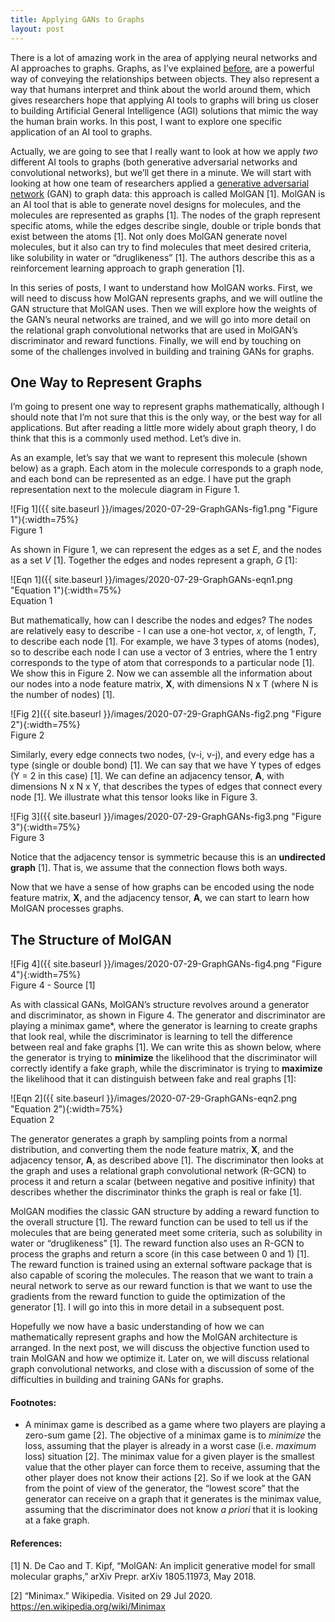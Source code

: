 ```yaml
---
title: Applying GANs to Graphs
layout: post
---
```


There is a lot of amazing work in the area of applying neural networks and AI approaches to graphs. Graphs, as I’ve explained [before](https://sassafras13.github.io/GNs/), are a powerful way of conveying the relationships between objects. They also represent a way that humans interpret and think about the world around them, which gives researchers hope that applying AI tools to graphs will bring us closer to building Artificial General Intelligence (AGI) solutions that mimic the way the human brain works. In this post, I want to explore one specific application of an AI tool to graphs. 

Actually, we are going to see that I really want to look at how we apply _two_ different AI tools to graphs (both generative adversarial networks and convolutional networks), but we’ll get there in a minute. We will start with looking at how one team of researchers applied a [generative adversarial network](https://sassafras13.github.io/BiCE/) (GAN) to graph data: this approach is called MolGAN [1]. MolGAN is an AI tool that is able to generate novel designs for molecules, and the molecules are represented as graphs [1]. The nodes of the graph represent specific atoms, while the edges describe single, double or triple bonds that exist between the atoms [1]. Not only does MolGAN generate novel molecules, but it also can try to find molecules that meet desired criteria, like solubility in water or “druglikeness” [1]. The authors describe this as a reinforcement learning approach to graph generation [1]. 

In this series of posts, I want to understand how MolGAN works. First, we will need to discuss how MolGAN represents graphs, and we will outline the GAN structure that MolGAN uses. Then we will explore how the weights of the GAN’s neural networks are trained, and we will go into more detail on the relational graph convolutional networks that are used in MolGAN’s discriminator and reward functions. Finally, we will end by touching on some of the challenges involved in building and training GANs for graphs. 

## One Way to Represent Graphs

I’m going to present one way to represent graphs mathematically, although I should note that I’m not sure that this is the only way, or the best way for all applications. But after reading a little more widely about graph theory, I do think that this is a commonly used method. Let’s dive in. 

As an example, let’s say that we want to represent this molecule (shown below) as a graph. Each atom in the molecule corresponds to a graph node, and each bond can be represented as an edge. I have put the graph representation next to the molecule diagram in Figure 1. 

![Fig 1]({{ site.baseurl }}/images/2020-07-29-GraphGANs-fig1.png "Figure 1"){:width=75%}      
Figure 1    

As shown in Figure 1, we can represent the edges as a set _E_, and the nodes as a set _V_ [1]. Together the edges and nodes represent a graph, _G_ [1]: 

![Eqn 1]({{ site.baseurl }}/images/2020-07-29-GraphGANs-eqn1.png "Equation 1"){:width=75%}     
Equation 1   

But mathematically, how can I describe the nodes and edges? The nodes are relatively easy to describe - I can use a one-hot vector, _x_, of length, _T_, to describe each node [1]. For example, we have 3 types of atoms (nodes), so to describe each node I can use a vector of 3 entries, where the 1 entry corresponds to the type of atom that corresponds to a particular node [1]. We show this in Figure 2. Now we can assemble all the information about our nodes into a node feature matrix, **X**, with dimensions N x T (where N is the number of nodes) [1]. 

![Fig 2]({{ site.baseurl }}/images/2020-07-29-GraphGANs-fig2.png "Figure 2"){:width=75%}      
Figure 2   

Similarly, every edge connects two nodes, (v-i, v-j), and every edge has a type (single or double bond) [1]. We can say that we have Y types of edges (Y = 2 in this case) [1]. We can define an adjacency tensor, **A**, with dimensions N x N x Y, that describes the types of edges that connect every node [1]. We illustrate what this tensor looks like in Figure 3. 

![Fig 3]({{ site.baseurl }}/images/2020-07-29-GraphGANs-fig3.png "Figure 3"){:width=75%}      
Figure 3    

Notice that the adjacency tensor is symmetric because this is an **undirected graph** [1]. That is, we assume that the connection flows both ways. 

Now that we have a sense of how graphs can be encoded using the node feature matrix, **X**, and the adjacency tensor, **A**, we can start to learn how MolGAN processes graphs. 

## The Structure of MolGAN

![Fig 4]({{ site.baseurl }}/images/2020-07-29-GraphGANs-fig4.png "Figure 4"){:width=75%}      
Figure 4 - Source [1]    

As with classical GANs, MolGAN’s structure revolves around a generator and discriminator, as shown in Figure 4. The generator and discriminator are playing a minimax game*, where the generator is learning to create graphs that look real, while the discriminator is learning to tell the difference between real and fake graphs [1]. We can write this as shown below, where the generator is trying to **minimize** the likelihood that the discriminator will correctly identify a fake graph, while the discriminator is trying to **maximize** the likelihood that it can distinguish between fake and real graphs [1]: 

![Eqn 2]({{ site.baseurl }}/images/2020-07-29-GraphGANs-eqn2.png "Equation 2"){:width=75%}     
Equation 2   

The generator generates a graph by sampling points from a normal distribution, and converting them the node feature matrix, **X**, and the adjacency tensor, **A**, as described above [1]. The discriminator then looks at the graph and uses a relational graph convolutional network (R-GCN) to process it and return a scalar (between negative and positive infinity) that describes whether the discriminator thinks the graph is real or fake [1]. 

MolGAN modifies the classic GAN structure by adding a reward function to the overall structure [1]. The reward function can be used to tell us if the molecules that are being generated meet some criteria, such as solubility in water or “druglikeness” [1]. The reward function also uses an R-GCN to process the graphs and return a score (in this case between 0 and 1) [1]. The reward function is trained using an external software package that is also capable of scoring the molecules. The reason that we want to train a neural network to serve as our reward function is that we want to use the gradients from the reward function to guide the optimization of the generator [1]. I will go into this in more detail in a subsequent post. 

Hopefully we now have a basic understanding of how we can mathematically represent graphs and how the MolGAN architecture is arranged. In the next post, we will discuss the objective function used to train MolGAN and how we optimize it. Later on, we will discuss relational graph convolutional networks, and close with a discussion of some of the difficulties in building and training GANs for graphs. 

#### Footnotes: 

* A minimax game is described as a game where two players are playing a zero-sum game [2]. The objective of a minimax game is to _minimize_ the loss, assuming that the player is already in a worst case (i.e. _maximum_ loss) situation [2]. The minimax value for a given player is the smallest value that the other player can force them to receive, assuming that the other player does not know their actions [2]. So if we look at the GAN from the point of view of the generator, the “lowest score” that the generator can receive on a graph that it generates is the minimax value, assuming that the discriminator does not know _a priori_ that it is looking at a fake graph. 

#### References: 

[1] N. De Cao and T. Kipf, “MolGAN: An implicit generative model for small molecular graphs,” arXiv Prepr. arXiv 1805.11973, May 2018.

[2] “Minimax.” Wikipedia. Visited on 29 Jul 2020. <https://en.wikipedia.org/wiki/Minimax> 


